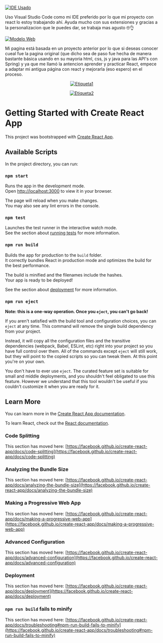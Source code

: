 [![IDE Usado](https://gitlab.com/uploads/-/system/group/avatar/10188876/1024px-Visual_Studio_Code_1.35_icon.svg.png)](https://code.visualstudio.com/Download)

Uso Visual Studio Code como mi IDE preferido por lo que mi proyecto con react lo estoy trabajando ahí. Ayuda mucho con sus extensiones y gracias a la personalizacion que le puedes dar, se trabaja mas agusto 🤓👌

[![Modelo Web](https://sinryacademy.com/wp-content/uploads/2022/08/Web-page-design.png)](https://github.com/Jera39/ProyectoJoyeria)

Mi pagina está basada en un proyecto anterior por lo que si deseas conocer cueal fue la pagina original (que dicho sea de paso fue hecha de manera bastante básica usando en su mayoria html, css, js y java para las API's con Spring) y ya que me llamó la antencion aprender y practicar React, empece a adaptar mi antigua página con react y mejorarla (eso espero) en el proceso.

<p align="center">
  <a href="https://code.visualstudio.com/Download">
    <img src="https://img.shields.io/badge/Etiqueta1-Click%20Here-blue?style=flat-square&logo=visual-studio-code" alt="Etiqueta1">
  </a>
</p>

<p align="center">
  <a href="https://github.com/Jera39/ProyectoJoyeria">
    <img src="https://img.shields.io/badge/Etiqueta2-Click%20Here-green?style=flat-square&logo=react" alt="Etiqueta2">
  </a>
</p>


# Getting Started with Create React App

This project was bootstrapped with [Create React App](https://github.com/facebook/create-react-app).

## Available Scripts

In the project directory, you can run:

### `npm start`

Runs the app in the development mode.\
Open [http://localhost:3000](http://localhost:3000) to view it in your browser.

The page will reload when you make changes.\
You may also see any lint errors in the console.

### `npm test`

Launches the test runner in the interactive watch mode.\
See the section about [running tests](https://facebook.github.io/create-react-app/docs/running-tests) for more information.

### `npm run build`

Builds the app for production to the `build` folder.\
It correctly bundles React in production mode and optimizes the build for the best performance.

The build is minified and the filenames include the hashes.\
Your app is ready to be deployed!

See the section about [deployment](https://facebook.github.io/create-react-app/docs/deployment) for more information.

### `npm run eject`

**Note: this is a one-way operation. Once you `eject`, you can't go back!**

If you aren't satisfied with the build tool and configuration choices, you can `eject` at any time. This command will remove the single build dependency from your project.

Instead, it will copy all the configuration files and the transitive dependencies (webpack, Babel, ESLint, etc) right into your project so you have full control over them. All of the commands except `eject` will still work, but they will point to the copied scripts so you can tweak them. At this point you're on your own.

You don't have to ever use `eject`. The curated feature set is suitable for small and middle deployments, and you shouldn't feel obligated to use this feature. However we understand that this tool wouldn't be useful if you couldn't customize it when you are ready for it.

## Learn More

You can learn more in the [Create React App documentation](https://facebook.github.io/create-react-app/docs/getting-started).

To learn React, check out the [React documentation](https://reactjs.org/).

### Code Splitting

This section has moved here: [https://facebook.github.io/create-react-app/docs/code-splitting](https://facebook.github.io/create-react-app/docs/code-splitting)

### Analyzing the Bundle Size

This section has moved here: [https://facebook.github.io/create-react-app/docs/analyzing-the-bundle-size](https://facebook.github.io/create-react-app/docs/analyzing-the-bundle-size)

### Making a Progressive Web App

This section has moved here: [https://facebook.github.io/create-react-app/docs/making-a-progressive-web-app](https://facebook.github.io/create-react-app/docs/making-a-progressive-web-app)

### Advanced Configuration

This section has moved here: [https://facebook.github.io/create-react-app/docs/advanced-configuration](https://facebook.github.io/create-react-app/docs/advanced-configuration)

### Deployment

This section has moved here: [https://facebook.github.io/create-react-app/docs/deployment](https://facebook.github.io/create-react-app/docs/deployment)

### `npm run build` fails to minify

This section has moved here: [https://facebook.github.io/create-react-app/docs/troubleshooting#npm-run-build-fails-to-minify](https://facebook.github.io/create-react-app/docs/troubleshooting#npm-run-build-fails-to-minify)
